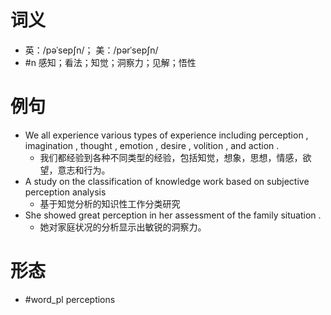 # 词义
- 英：/pəˈsepʃn/； 美：/pərˈsepʃn/
- #n 感知；看法；知觉；洞察力；见解；悟性
# 例句
- We all experience various types of experience including perception , imagination , thought , emotion , desire , volition , and action .
	- 我们都经验到各种不同类型的经验，包括知觉，想象，思想，情感，欲望，意志和行为。
- A study on the classification of knowledge work based on subjective perception analysis
	- 基于知觉分析的知识性工作分类研究
- She showed great perception in her assessment of the family situation .
	- 她对家庭状况的分析显示出敏锐的洞察力。
# 形态
- #word_pl perceptions
